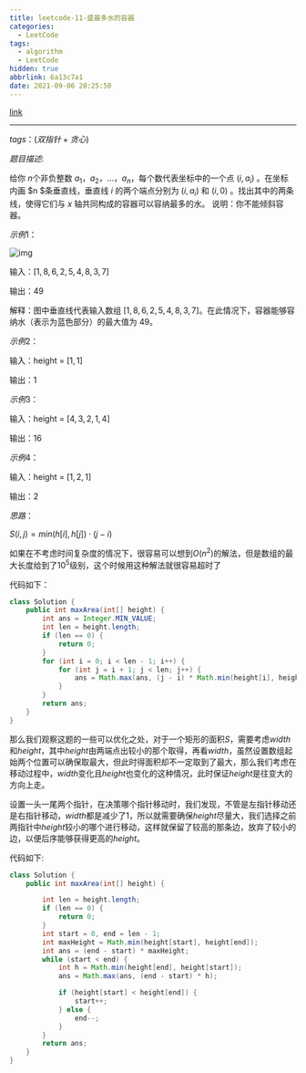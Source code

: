 ```yaml
---
title: leetcode-11-盛最多水的容器
categories:
  - LeetCode
tags:
  - algorithm
  - LeetCode
hidden: true
abbrlink: 6a13c7a1
date: 2021-09-06 20:25:50
---
```


[link](https://leetcode-cn.com/problems/container-with-most-water/)

<hr/>

$tags：(双指针+贪心)$

$题目描述:$

给你 $n$个非负整数 $a_{1}，a_{2}，...，a_{n}$，每个数代表坐标中的一个点 $(i, a_{i})$ 。在坐标内画 $n $条垂直线，垂直线 $i$ 的两个端点分别为 $(i, a_{i})$  和 $(i, 0)$ 。找出其中的两条线，使得它们与 $x$ 轴共同构成的容器可以容纳最多的水。
说明：你不能倾斜容器。

$示例1：$

![img](https://gitee.com/cao_ziqiang/img/raw/master/20210906203019.jpeg)

输入：$[1,8,6,2,5,4,8,3,7]$

输出：$49$ 

解释：图中垂直线代表输入数组 $[1,8,6,2,5,4,8,3,7]$。在此情况下，容器能够容纳水（表示为蓝色部分）的最大值为 $49$。

$示例 2：$

输入：height = $[1,1]$

输出：$1$

$示例 3：$

输入：height = $[4,3,2,1,4]$

输出：$16$

$示例 4：$

输入：height = $[1,2,1]$

输出：$2$

$思路：$

$S(i,j) = min(h[i],h[j])\cdot(j-i)$

如果在不考虑时间复杂度的情况下，很容易可以想到$O(n^{2})$的解法，但是数组的最大长度给到了$10^{5}$级别，这个时候用这种解法就很容易超时了

代码如下：

```java
class Solution {
    public int maxArea(int[] height) {
        int ans = Integer.MIN_VALUE;
        int len = height.length;
        if (len == 0) {
            return 0;
        }
        for (int i = 0; i < len - 1; i++) {
            for (int j = i + 1; j < len; j++) {
                ans = Math.max(ans, (j - i) * Math.min(height[i], height[j]));
            }
        }
        return ans;
    }
}
```

那么我们观察这题的一些可以优化之处，对于一个矩形的面积$S$，需要考虑$width$和$height$，其中$height$由两端点出较小的那个取得，再看$width$，虽然设置数组起始两个位置可以确保取最大，但此时得面积却不一定取到了最大，那么我们考虑在移动过程中，$width$变化且$height$也变化的这种情况，此时保证$height$是往变大的方向上走。

设置一头一尾两个指针，在决策哪个指针移动时，我们发现，不管是左指针移动还是右指针移动，$width$都是减少了1，所以就需要确保$height$尽量大，我们选择之前两指针中$height$较小的哪个进行移动，这样就保留了较高的那条边，放弃了较小的边，以便后序能够获得更高的$height$。

代码如下:

```java
class Solution {
    public int maxArea(int[] height) {

        int len = height.length;
        if (len == 0) {
            return 0;
        }
        int start = 0, end = len - 1;
        int maxHeight = Math.min(height[start], height[end]);
        int ans = (end - start) * maxHeight;
        while (start < end) {
            int h = Math.min(height[end], height[start]);
            ans = Math.max(ans, (end - start) * h);

            if (height[start] < height[end]) {
                start++;
            } else {
                end--;
            }
        }
        return ans;
    }
}
```


